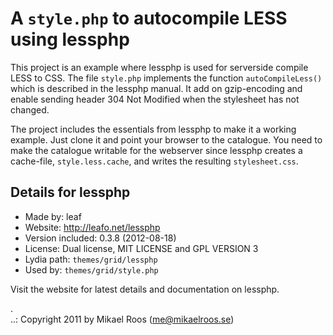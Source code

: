 A `style.php` to autocompile LESS using lessphp
===============================================

This project is an example where lessphp is used for serverside compile LESS to CSS. The file `style.php` implements the function `autoCompileLess()` which is described in the lessphp manual. It add on gzip-encoding and enable sending header 304 Not Modified when the stylesheet has not changed.

The project includes the essentials from lessphp to make it a working example. Just clone it and point your browser to the catalogue. You need to make the catalogue writable for the webserver since lessphp creates a cache-file, `style.less.cache`, and writes the resulting `stylesheet.css`.


Details for lessphp
------------------------------------------------

* Made by: leaf
* Website: http://leafo.net/lessphp
* Version included: 0.3.8 (2012-08-18)
* License: Dual license, MIT LICENSE and GPL VERSION 3
* Lydia path: `themes/grid/lessphp`
* Used by: `themes/grid/style.php`

Visit the website for latest details and documentation on lessphp.


 .   
..:  Copyright 2011 by Mikael Roos (me@mikaelroos.se)
